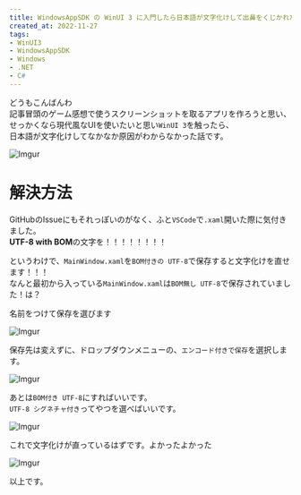 ```yaml
---
title: WindowsAppSDK の WinUI 3 に入門したら日本語が文字化けして出鼻をくじかれた話
created_at: 2022-11-27
tags:
- WinUI3
- WindowsAppSDK
- Windows
- .NET
- C#
---
```


どうもこんばんわ  
記事冒頭のゲーム感想で使うスクリーンショットを取るアプリを作ろうと思い、  
せっかくなら現代風なUIを使いたいと思い`WinUI 3`を触ったら、  
日本語が文字化けしてなかなか原因がわからなかった話です。

![Imgur](https://i.imgur.com/h7DbjBj.png)

# 解決方法
GitHubのIssueにもそれっぽいのがなく、ふと`VSCode`で`.xaml`開いた際に気付きました。  
**UTF-8 with BOM**の文字を！！！！！！！！

というわけで、`MainWindow.xaml`を`BOM付きの UTF-8`で保存すると文字化けを直せます！！！  
なんと最初から入っている`MainWindow.xaml`は`BOM無し UTF-8`で保存されていました！は？

名前をつけて保存を選びます

![Imgur](https://i.imgur.com/9AZxQFd.png)

保存先は変えずに、ドロップダウンメニューの、`エンコード付きで保存`を選択します。

![Imgur](https://i.imgur.com/YebTS2W.png)

あとは`BOM付き UTF-8`にすればいいです。  
`UTF-8 シグネチャ付き`ってやつを選べばいいです。

![Imgur](https://i.imgur.com/1oImZWV.png)

これで文字化けが直っているはずです。よかったよかった

![Imgur](https://i.imgur.com/xi02yQq.png)

以上です。